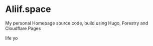 # Aliif.space 

My personal Homepage source code, build using Hugo, Forestry and Cloudflare Pages 

life yo